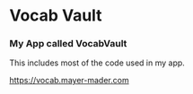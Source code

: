# Vocab Vault

### My App called VocabVault
This includes most of the code used in my app.

https://vocab.mayer-mader.com
